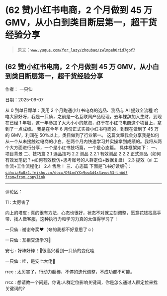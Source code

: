 # (62 赞)小红书电商，2 个月做到 45 万 GMV，从小白到类目断层第一，超干货经验分享

> 原文：[`www.yuque.com/for_lazy/zhoubao/zwlmpeh0rid7gpf7`](https://www.yuque.com/for_lazy/zhoubao/zwlmpeh0rid7gpf7)

## (62 赞)小红书电商，2 个月做到 45 万 GMV，从小白到类目断层第一，超干货经验分享

作者： 一只仙

日期：2025-09-07

从 0 到单日爆单：我用 2 个月跑通小红书电商的选品、测品与 AI 提效全流程
哈咯大家好呀，我是一只仙，之前是一名互联网产品经理，去年裸辞加入生财，到现在已经 1 年啦，这一年参加了大大小小的航海，终于在小红书电商这个项目上，拿到了一点成绩。
我是在今年 6 月份正式实操小红书电商的，到现在做到了 45 万的 GMV，利润在 50%以上，类目做到了行业第一。
这篇文章我会分享我是如何从一个从未接触过电商的小白，在两个月内快速学习并实操拿到成绩的。我将从两个大方面进行分享，一个是小红书技巧篇，一个是心态篇。
具体框架如下： 一、项目背景 二、技巧篇 2.1 选品技巧 2.2 测品 2.2.1 有效测品 2.2.2
正式测品（如何有效发笔记？+如何有效模仿+思考账号的人群定位+数据复盘） 2.3 提效（ai 工作流+工作流程化） 2.4 售后！ 三、心态篇
下面是飞书好读版👇： [`sahxia8w0z4.feishu.cn/docx/D5LmdYXy9owAd4x3avwc53rLnAd?from=from_copylink`](https://sahxia8w0z4.feishu.cn/docx/D5LmdYXy9owAd4x3avwc53rLnAd?from=from_copylink)

* * *

评论区：

11 : 太厉害了

向上的塔皮 : 真的很有方法，心态也很好，状态不对就立刻调整，愿意花钱找高手带、找人做客服，这种执行力和学习力真的太值得学习了！

一只仙 : 谢谢夸奖❤️（夸的我都不好意思了☺️）

一只仙 : 互相交流学习🤝

安七 : 好棒好棒！👏很高兴看到一只仙的变化哇

一只仙 : 哇，是安七大佬🤩

rrcc : 太厉害了，行动力超棒，不停的迭代调整，不成功都不可能。

rrcc : 想请教一个问题，你说:人群定位影响关键词，你是怎么通过人群定位来找关键词的?
